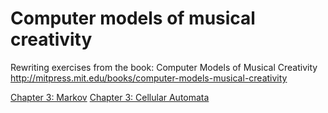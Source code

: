 Computer models of musical creativity
=====================================

Rewriting exercises from the book: Computer Models of Musical Creativity 
http://mitpress.mit.edu/books/computer-models-musical-creativity

[Chapter 3: Markov](https://github.com/josephwilk/computer-models-of-musical-creativity/blob/master/src/computer_models_of_musical_creativity/markov)
[Chapter 3: Cellular Automata](https://github.com/josephwilk/computer-models-of-musical-creativity/blob/master/src/computer_models_of_musical_creativity/ca)